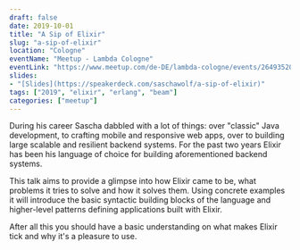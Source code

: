 ```yaml
---
draft: false
date: 2019-10-01
title: "A Sip of Elixir"
slug: "a-sip-of-elixir"
location: "Cologne"
eventName: "Meetup - Lambda Cologne"
eventLink: "https://www.meetup.com/de-DE/lambda-cologne/events/264935203/"
slides:
- "[Slides](https://speakerdeck.com/saschawolf/a-sip-of-elixir)"
tags: ["2019", "elixir", "erlang", "beam"]
categories: ["meetup"]
---
```


During his career Sascha dabbled with a lot of things: over "classic" Java development, to crafting mobile and responsive web apps, over to building large scalable and resilient backend systems. For the past two years Elixir has been his language of choice for building aforementioned backend systems.

This talk aims to provide a glimpse into how Elixir came to be, what problems it tries to solve and how it solves them. Using concrete examples it will introduce the basic syntactic building blocks of the language and higher-level patterns defining applications built with Elixir.

After all this you should have a basic understanding on what makes Elixir tick and why it's a pleasure to use.